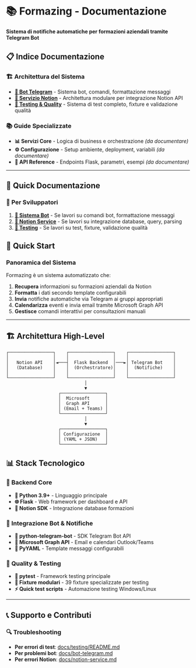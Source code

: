 # 📚 Formazing - Documentazione

**Sistema di notifiche automatiche per formazioni aziendali tramite Telegram Bot**

## 📋 Indice Documentazione

### 🏗️ Architettura del Sistema
- [**🤖 Bot Telegram**](bot-telegram.md) - Sistema bot, comandi, formattazione messaggi
- [**🔗 Servizio Notion**](notion-service.md) - Architettura modulare per integrazione Notion API
- [**🧪 Testing & Quality**](testing/) - Sistema di test completo, fixture e validazione qualità

### 📚 Guide Specializzate  
- **📊 Servizi Core** - Logica di business e orchestrazione *(da documentare)*
- **⚙️ Configurazione** - Setup ambiente, deployment, variabili *(da documentare)*
- **🔧 API Reference** - Endpoints Flask, parametri, esempi *(da documentare)*

---

## 🎯 Quick Documentazione

### 📖 Per Sviluppatori
1. **[🤖 Sistema Bot](bot-telegram.md)** - Se lavori su comandi bot, formattazione messaggi
2. **[🔗 Notion Service](notion-service.md)** - Se lavori su integrazione database, query, parsing
3. **[🧪 Testing](testing/)** - Se lavori su test, fixture, validazione qualità

## 🎯 Quick Start

### Panoramica del Sistema
Formazing è un sistema automatizzato che:
1. **Recupera** informazioni su formazioni aziendali da Notion
2. **Formatta** i dati secondo template configurabili 
3. **Invia** notifiche automatiche via Telegram ai gruppi appropriati
4. **Calendarizza** eventi e invia email tramite Microsoft Graph API
5. **Gestisce** comandi interattivi per consultazioni manuali

---

## 🏗️ Architettura High-Level

```
┌─────────────────┐    ┌─────────────────┐    ┌─────────────────┐
│                 │    │                 │    │                 │
│   Notion API    │◄───┤  Flask Backend  │───►│ Telegram Bot    │
│   (Database)    │    │  (Orchestratore)│    │  (Notifiche)    │
│                 │    │                 │    │                 │
└─────────────────┘    └─────────────────┘    └─────────────────┘
                              │
                              ▼
                    ┌─────────────────┐
                    │  Microsoft      │
                    │  Graph API      │
                    │ (Email + Teams) │
                    └─────────────────┘
                              │
                              ▼
                    ┌─────────────────┐
                    │ Configurazione  │
                    │ (YAML + JSON)   │
                    └─────────────────┘
```

## 📊 Stack Tecnologico

### 🔧 Backend Core
- **🐍 Python 3.9+** - Linguaggio principale
- **🌐 Flask** - Web framework per dashboard e API
- **🔗 Notion SDK** - Integrazione database formazioni

### 🤖 Integrazione Bot & Notifiche  
- **📱 python-telegram-bot** - SDK Telegram Bot API
- **📧 Microsoft Graph API** - Email e calendari Outlook/Teams
- **📝 PyYAML** - Template messaggi configurabili

### 🧪 Quality & Testing
- **🎯 pytest** - Framework testing principale  
- **🔧 Fixture modulari** - 39 fixture specializzate per testing
- **⚡ Quick test scripts** - Automazione testing Windows/Linux

---

## 📞 Supporto e Contributi

### 🔍 Troubleshooting
- **Per errori di test**: [docs/testing/README.md](testing/README.md)
- **Per problemi bot**: [docs/bot-telegram.md](bot-telegram.md)
- **Per errori Notion**: [docs/notion-service.md](notion-service.md)
